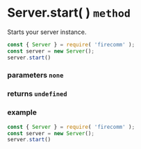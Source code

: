 # Server.start( ) `method`

Starts your server instance.

```javascript
const { Server } = require( 'firecomm' );
const server = new Server();
server.start()
```

### parameters `none`

### returns `undefined`

### example

```javascript
const { Server } = require( 'firecomm' );
const server = new Server();
server.start()
```